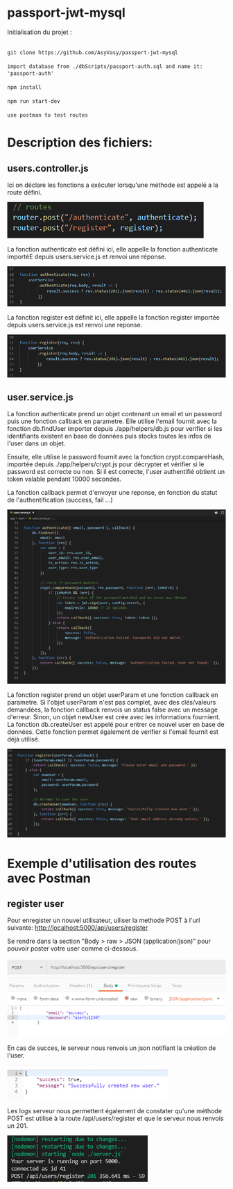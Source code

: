 # passport-jwt-mysql

Initialisation du projet :

```

git clone https://github.com/AsyVasy/passport-jwt-mysql

import database from ./dbScripts/passport-auth.sql and name it: 'passport-auth'
 
npm install

npm run start-dev

use postman to test routes

```

<!-- ![](./images/arbo.PNG) -->

# Description des fichiers:

## users.controller.js

Ici on déclare les fonctions a exécuter lorsqu'une méthode est appelé a la route défini.

![](./images/user.controller.routes.PNG)

La fonction authenticate est défini ici, elle appelle la fonction authenticate importéE depuis users.service.js et renvoi une réponse.

![](./images/user.controller.authenticate.PNG)

<!-- ![](./images/authenticate.log.server.PNG) -->

La fonction register est définit ici, elle appelle la fonction register importée depuis users.service.js est renvoi une reponse.

![](./images/user.controller.register.PNG)

## user.service.js

La fonction authenticate prend un objet contenant un email et un password puis une fonction callback en parametre. Elle utilise l'email fournit avec la fonction db.findUser importer depuis ./app/helpers/db.js pour verifier si les identifiants existent en base de données puis stocks toutes les infos de l'user dans un objet.

Ensuite, elle utilise le password fournit avec la fonction crypt.compareHash, importée depuis ./app/helpers/crypt.js pour décrypter et vérifier si le password est correcte ou non. Si il est correcte, l'user authentifié obtient un token valable pendant 10000 secondes.

La fonction callback permet d'envoyer une reponse, en fonction du statut de l'authentification (success, fail ...)

![](./images/user.service.authenticate.PNG)

La fonction register prend un objet userParam et une fonction callback en parametre.
Si l'objet userParam n'est pas complet, avec des clés/valeurs demandées, la fonction callback renvois un status false avec un message d'erreur.
Sinon, un objet newUser est crée avec les informations fournient.
La fonction db.createUser est appelé pour entrer ce nouvel user en base de données. Cette fonction permet également de verifier si l'email fournit est déjà utilisé.

![](./images/user.service.register.PNG)

# Exemple d'utilisation des routes avec Postman

## register user

Pour enregister un nouvel utilisateur, uiliser la methode POST à l'url suivante:
<http://localhost:5000/api/users/register>

Se rendre dans la section "Body > raw > JSON (application/json)" pour pouvoir poster votre user comme ci-dessous.

![](./images/postman.register.request.PNG)

En cas de succes, le serveur nous renvois un json notifiant la création de l'user.

![](./images/postman.register.response.PNG)

Les logs serveur nous permettent également de constater qu'une méthode POST est utilisé à la route /api/users/register et que le serveur nous renvois un 201.

![](./images/register.log.server.PNG)

<!-- ## authenticate user

![](./images/postman.authenticate.response.PNG) -->

<!--
## CreateHash lors du register

CompareHash lors de l’authenticate

Création d’un token JWT lors de l’authenticate

Vérification du token avec passport & jwt-passport pour accéder à certaines routes

## Liste des routes disponibles :


<http://localhost:5000/api/users/authenticate>

<http://localhost:5000/api/dashboard> -->
